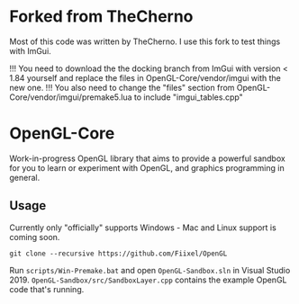 # Forked from TheCherno
Most of this code was written by TheCherno. I use this fork to test things with ImGui.

!!! You need to download the the docking branch from ImGui with version < 1.84 yourself and replace the files in OpenGL-Core/vendor/imgui with the new one.
!!! You also need to change the "files" section from OpenGL-Core/vendor/imgui/premake5.lua to include "imgui_tables.cpp"

# OpenGL-Core
Work-in-progress OpenGL library that aims to provide a powerful sandbox for you to learn or experiment with OpenGL, and graphics programming in general.

## Usage

Currently only "officially" supports Windows - Mac and Linux support is coming soon.

```
git clone --recursive https://github.com/Fiixel/OpenGL
```

Run `scripts/Win-Premake.bat` and open `OpenGL-Sandbox.sln` in Visual Studio 2019. `OpenGL-Sandbox/src/SandboxLayer.cpp` contains the example OpenGL code that's running.
